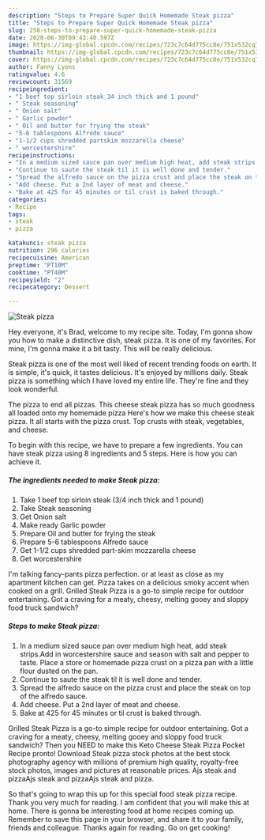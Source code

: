 ```yaml
---
description: "Steps to Prepare Super Quick Homemade Steak pizza"
title: "Steps to Prepare Super Quick Homemade Steak pizza"
slug: 258-steps-to-prepare-super-quick-homemade-steak-pizza
date: 2020-06-30T09:43:40.597Z
image: https://img-global.cpcdn.com/recipes/723c7c64d775cc8e/751x532cq70/steak-pizza-recipe-main-photo.jpg
thumbnail: https://img-global.cpcdn.com/recipes/723c7c64d775cc8e/751x532cq70/steak-pizza-recipe-main-photo.jpg
cover: https://img-global.cpcdn.com/recipes/723c7c64d775cc8e/751x532cq70/steak-pizza-recipe-main-photo.jpg
author: Fanny Lyons
ratingvalue: 4.6
reviewcount: 31569
recipeingredient:
- "1 beef top sirloin steak 34 inch thick and 1 pound"
- " Steak seasoning"
- " Onion salt"
- " Garlic powder"
- " Oil and butter for frying the steak"
- "5-6 tablespoons Alfredo sauce"
- "1-1/2 cups shredded partskim mozzarella cheese"
- " worcestershire"
recipeinstructions:
- "In a medium sized sauce pan over medium high heat, add steak strips.Add in worcestershire sauce and season with salt and pepper to taste. Place a store or homemade pizza crust on a pizza pan with a little flour dusted on the pan."
- "Continue to saute the steak til it is well done and tender."
- "Spread the alfredo sauce on the pizza crust and place the steak on top of the alfredo sauce."
- "Add cheese. Put a 2nd layer of meat and cheese."
- "Bake at 425 for 45 minutes or til crust is baked through."
categories:
- Recipe
tags:
- steak
- pizza

katakunci: steak pizza 
nutrition: 296 calories
recipecuisine: American
preptime: "PT10M"
cooktime: "PT40M"
recipeyield: "2"
recipecategory: Dessert

---
```



![Steak pizza](https://img-global.cpcdn.com/recipes/723c7c64d775cc8e/751x532cq70/steak-pizza-recipe-main-photo.jpg)

Hey everyone, it's Brad, welcome to my recipe site. Today, I'm gonna show you how to make a distinctive dish, steak pizza. It is one of my favorites. For mine, I'm gonna make it a bit tasty. This will be really delicious.

Steak pizza is one of the most well liked of recent trending foods on earth. It is simple, it's quick, it tastes delicious. It's enjoyed by millions daily. Steak pizza is something which I have loved my entire life. They're fine and they look wonderful.

The pizza to end all pizzas. This cheese steak pizza has so much goodness all loaded onto my homemade pizza Here&#39;s how we make this cheese steak pizza. It all starts with the pizza crust. Top crusts with steak, vegetables, and cheese.


To begin with this recipe, we have to prepare a few ingredients. You can have steak pizza using 8 ingredients and 5 steps. Here is how you can achieve it.

<!--inarticleads1-->

##### The ingredients needed to make Steak pizza:

1. Take 1 beef top sirloin steak (3/4 inch thick and 1 pound)
1. Take  Steak seasoning
1. Get  Onion salt
1. Make ready  Garlic powder
1. Prepare  Oil and butter for frying the steak
1. Prepare 5-6 tablespoons Alfredo sauce
1. Get 1-1/2 cups shredded part-skim mozzarella cheese
1. Get  worcestershire


I&#39;m talking fancy-pants pizza perfection. or at least as close as my apartment kitchen can get. Pizza takes on a delicious smoky accent when cooked on a grill. Grilled Steak Pizza is a go-to simple recipe for outdoor entertaining. Got a craving for a meaty, cheesy, melting gooey and sloppy food truck sandwich? 

<!--inarticleads2-->

##### Steps to make Steak pizza:

1. In a medium sized sauce pan over medium high heat, add steak strips.Add in worcestershire sauce and season with salt and pepper to taste. Place a store or homemade pizza crust on a pizza pan with a little flour dusted on the pan.
1. Continue to saute the steak til it is well done and tender.
1. Spread the alfredo sauce on the pizza crust and place the steak on top of the alfredo sauce.
1. Add cheese. Put a 2nd layer of meat and cheese.
1. Bake at 425 for 45 minutes or til crust is baked through.


Grilled Steak Pizza is a go-to simple recipe for outdoor entertaining. Got a craving for a meaty, cheesy, melting gooey and sloppy food truck sandwich? Then you NEED to make this Keto Cheese Steak Pizza Pocket Recipe pronto! Download Steak pizza stock photos at the best stock photography agency with millions of premium high quality, royalty-free stock photos, images and pictures at reasonable prices. Ajs steak and pizzaAjs steak and pizzaAjs steak and pizza. 

So that's going to wrap this up for this special food steak pizza recipe. Thank you very much for reading. I am confident that you will make this at home. There is gonna be interesting food at home recipes coming up. Remember to save this page in your browser, and share it to your family, friends and colleague. Thanks again for reading. Go on get cooking!
